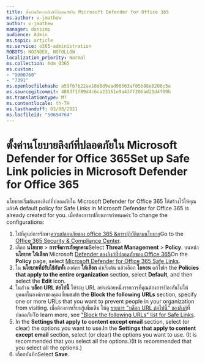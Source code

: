 ```yaml
---
title: ตั้งค่านโยบายลิงก์ที่ปลอดภัยใน Microsoft Defender for Office 365
ms.author: v-jmathew
author: v-jmathew
manager: dansimp
audience: Admin
ms.topic: article
ms.service: o365-administration
ROBOTS: NOINDEX, NOFOLLOW
localization_priority: Normal
ms.collection: Adm_O365
ms.custom:
- "9000760"
- "7391"
ms.openlocfilehash: a59f6fb22ae18d8d9ead98563af05b88e8208c5e
ms.sourcegitcommit: 4883f1f89d4c6ca23161e9a43ff206ad21d4f09b
ms.translationtype: MT
ms.contentlocale: th-TH
ms.lasthandoff: 03/08/2021
ms.locfileid: "50694764"
---
```

# <a name="set-up-safe-link-policies-in-microsoft-defender-for-office-365"></a><span data-ttu-id="b9e5d-102">ตั้งค่านโยบายลิงก์ที่ปลอดภัยใน Microsoft Defender for Office 365</span><span class="sxs-lookup"><span data-stu-id="b9e5d-102">Set up Safe Link policies in Microsoft Defender for Office 365</span></span>

<span data-ttu-id="b9e5d-103">นโยบายเริ่มต้นของลิงก์ที่ปลอดภัยใน Microsoft Defender for Office 365 ได้สร้างไว้ให้คุณแล้ว</span><span class="sxs-lookup"><span data-stu-id="b9e5d-103">A default policy for Safe Links in Microsoft Defender for Office 365 is already created for you.</span></span> <span data-ttu-id="b9e5d-104">เมื่อต้องการเปลี่ยนการกําหนดค่า:</span><span class="sxs-lookup"><span data-stu-id="b9e5d-104">To change the configurations:</span></span>

1. <span data-ttu-id="b9e5d-105">ไปที่ศูนย์การรักษา[ความปลอดภัยของ office 365 &การปฏิบัติตามนโยบาย](https://go.microsoft.com/fwlink/p/?linkid=2077143)</span><span class="sxs-lookup"><span data-stu-id="b9e5d-105">Go to the [Office 365 Security & Compliance Center](https://go.microsoft.com/fwlink/p/?linkid=2077143).</span></span>
2. <span data-ttu-id="b9e5d-106">เลือก **นโยบาย**  >  **การจัดการภัยคุกคาม**</span><span class="sxs-lookup"><span data-stu-id="b9e5d-106">Select **Threat Management** > **Policy**.</span></span> <span data-ttu-id="b9e5d-107">บนหน้า **นโยบาย ให้เลือก** Microsoft [Defender ของลิงก์ที่ปลอดภัยของ Office 365](https://go.microsoft.com/fwlink/?linkid=2101058)</span><span class="sxs-lookup"><span data-stu-id="b9e5d-107">On the **Policy** page, select [Microsoft Defender for Office 365 Safe Links](https://go.microsoft.com/fwlink/?linkid=2101058).</span></span>
3. <span data-ttu-id="b9e5d-108">ใน **นโยบายที่ปรับใช้กับทั้ง** องค์กร **ให้เลือก** ค่าเริ่มต้น แล้วเลือก **ไอคอน** แก้ไข</span><span class="sxs-lookup"><span data-stu-id="b9e5d-108">In the **Policies that apply to the entire organization** section, select **Default**, and then select the **Edit** icon.</span></span>
4. <span data-ttu-id="b9e5d-109">ในส่วน **บล็อก URL ต่อไปนี้** ให้ระบุ URL อย่างน้อยหนึ่งรายการที่คุณต้องการป้องกันไม่ให้บุคคลในองค์กรของคุณเยี่ยมชม</span><span class="sxs-lookup"><span data-stu-id="b9e5d-109">In the **Block the following URLs** section, specify one or more URLs that you want to prevent people in your organization from visiting.</span></span> <span data-ttu-id="b9e5d-110">เมื่อต้องการเรียนรู้เพิ่มเติม ให้ดู [รายการ "บล็อก URL ต่อไปนี้" ของลิงก์](https://go.microsoft.com/fwlink/?linkid=2092123)ที่ปลอดภัย</span><span class="sxs-lookup"><span data-stu-id="b9e5d-110">To learn more, see ["Block the following URLs" list for Safe Links](https://go.microsoft.com/fwlink/?linkid=2092123).</span></span>
5. <span data-ttu-id="b9e5d-111">In the **Settings that apply to content except email** section, select (or clear) the options you want to use.</span><span class="sxs-lookup"><span data-stu-id="b9e5d-111">In the **Settings that apply to content except email** section, select (or clear) the options you want to use.</span></span> <span data-ttu-id="b9e5d-112">(It is recommended that you select all the options.)</span><span class="sxs-lookup"><span data-stu-id="b9e5d-112">(It is recommended that you select all the options.)</span></span>
6. <span data-ttu-id="b9e5d-113">เลือกบันทึก</span><span class="sxs-lookup"><span data-stu-id="b9e5d-113">Select **Save**.</span></span>
